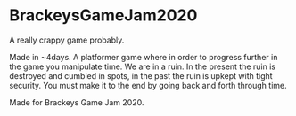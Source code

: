# BrackeysGameJam2020
A really crappy game probably.

Made in ~4days. A platformer game where in order to progress further in the game you manipulate time. We are in a ruin. In the present the ruin is destroyed and cumbled in spots, in the past the ruin is upkept with tight security. You must make it to the end by going back and forth through time.

Made for Brackeys Game Jam 2020.
